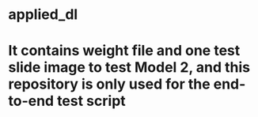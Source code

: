 # applied_dl
# It contains weight file and one test slide image to test Model 2, and this repository is only used for the end-to-end test script
